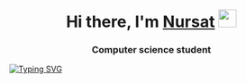 <h1 align="center">Hi there, I'm <a href="#" target="_blank">Nursat</a> 
<img src="https://github.com/blackcater/blackcater/raw/main/images/Hi.gif" height="32"/></h1>
<h3 align="center">Computer science student</h3>


[![Typing SVG](https://readme-typing-svg.demolab.com?font=Fira+Code&duration=5500&pause=1000&center=true&vCenter=true&width=435&lines=I'm+writing+on+c%23+.net;oop%2C+ef+core%2C+razor_pages;fav_editors%3A+vs%2C+vs_code%2C+nvim)](https://git.io/typing-svg)

